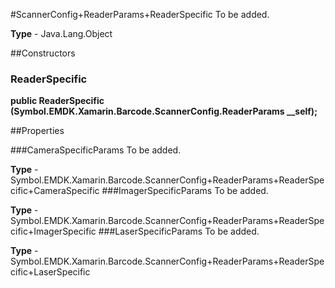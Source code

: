 #ScannerConfig+ReaderParams+ReaderSpecific
To be added.

**Type** - Java.Lang.Object

##Constructors
### ReaderSpecific 
**public ReaderSpecific (Symbol.EMDK.Xamarin.Barcode.ScannerConfig.ReaderParams __self);**

##Properties

###CameraSpecificParams
To be added.

**Type** - Symbol.EMDK.Xamarin.Barcode.ScannerConfig+ReaderParams+ReaderSpecific+CameraSpecific
###ImagerSpecificParams
To be added.

**Type** - Symbol.EMDK.Xamarin.Barcode.ScannerConfig+ReaderParams+ReaderSpecific+ImagerSpecific
###LaserSpecificParams
To be added.

**Type** - Symbol.EMDK.Xamarin.Barcode.ScannerConfig+ReaderParams+ReaderSpecific+LaserSpecific



